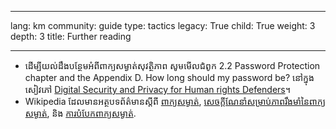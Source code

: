 

---

lang: km
community: guide
type: tactics
legacy: True
child: True
weight: 3
depth: 3
title: Further reading

---

- ដើម្បីយល់ដឹងបន្ថែមអំពីពាក្យសម្ងាត់សុវត្ថិភាព សូមមើលជំពូក 2.2 Password Protection chapter and the Appendix D. How long should my password be? នៅក្នុងសៀវភៅ [Digital Security and Privacy for Human rights Defenders](http://www.frontlinedefenders.org/esecman)។
- Wikipedia ដែលមានអត្ថបទព័ត៌មានស្តីពី [ពាក្យសម្ងាត់](http://en.wikipedia.org/wiki/Password), [សេចក្តីណែនាំសម្រាប់ភាពរឹងមាំនៃពាក្យសម្ងាត់](http://en.wikipedia.org/wiki/Password_strength), និង [ការបំបែកពាក្យសម្ងាត់](http://en.wikipedia.org/wiki/Password_cracking).

